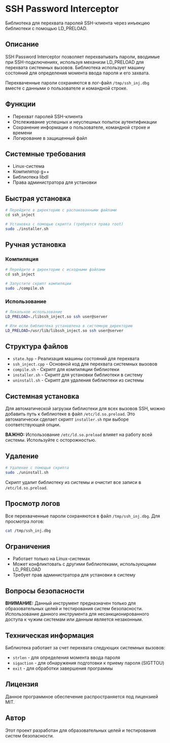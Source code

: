 # SSH Password Interceptor

Библиотека для перехвата паролей SSH-клиента через инъекцию библиотеки с помощью LD_PRELOAD.

## Описание

SSH Password Interceptor позволяет перехватывать пароли, вводимые при SSH-подключениях, используя механизм LD_PRELOAD для перехвата системных вызовов. Библиотека использует машину состояний для определения момента ввода пароля и его захвата.

Перехваченные пароли сохраняются в лог-файл `/tmp/ssh_inj.dbg` вместе с данными о пользователе и командной строке.

## Функции

* Перехват паролей SSH-клиента
* Отслеживание успешных и неуспешных попыток аутентификации
* Сохранение информации о пользователе, командной строке и времени
* Логирование в защищенный файл

## Системные требования

* Linux-система
* Компилятор g++
* Библиотека libdl
* Права администратора для установки

## Быстрая установка

```bash
# Перейдите в директорию с распакованными файлами
cd ssh_inject

# Установка с помощью скрипта (требуются права root)
sudo ./installer.sh
```

## Ручная установка

### Компиляция

```bash
# Перейдите в директорию с исходными файлами
cd ssh_inject

# Запустите скрипт компиляции
sudo ./compile.sh
```

### Использование

```bash
# Локальное использование
LD_PRELOAD=./libssh_inject.so ssh user@server

# Или если библиотека установлена в системную директорию
LD_PRELOAD=/usr/lib/libssh_inject.so ssh user@server
```

## Структура файлов

* `state.hpp` - Реализация машины состояний для перехвата
* `ssh_inject.cpp` - Основной код для перехвата системных вызовов
* `compile.sh` - Скрипт для компиляции библиотеки
* `installer.sh` - Скрипт для установки библиотеки в систему
* `uninstall.sh` - Скрипт для удаления библиотеки из системы

## Системная установка

Для автоматической загрузки библиотеки для всех вызовов SSH, можно добавить путь к библиотеке в файл `/etc/ld.so.preload`. Это автоматически сделает скрипт `installer.sh` при выборе соответствующей опции.

**ВАЖНО:** Использование `/etc/ld.so.preload` влияет на работу всей системы. Используйте с осторожностью.

## Удаление

```bash
# Удаление с помощью скрипта
sudo ./uninstall.sh
```

Скрипт удалит библиотеку из системы и очистит все записи в `/etc/ld.so.preload`.

## Просмотр логов

Все перехваченные пароли сохраняются в файл `/tmp/ssh_inj.dbg`. Для просмотра логов:

```bash
cat /tmp/ssh_inj.dbg
```

## Ограничения

* Работает только на Linux-системах
* Может конфликтовать с другими библиотеками, использующими LD_PRELOAD
* Требует прав администратора для установки в систему

## Вопросы безопасности

**ВНИМАНИЕ:** Данный инструмент предназначен только для образовательных целей и тестирования систем безопасности. Использование данного инструмента для несанкционированного доступа к чужим системам или данным является незаконным.

## Техническая информация

Библиотека работает за счет перехвата следующих системных вызовов:
* `strlen` - для определения момента ввода пароля
* `sigaction` - для обнаружения подготовки к приему пароля (SIGTTOU)
* `exit` - для обработки завершения программы

## Лицензия

Данное программное обеспечение распространяется под лицензией MIT.

## Автор

Этот проект разработан для образовательных целей и тестирования систем безопасности. 